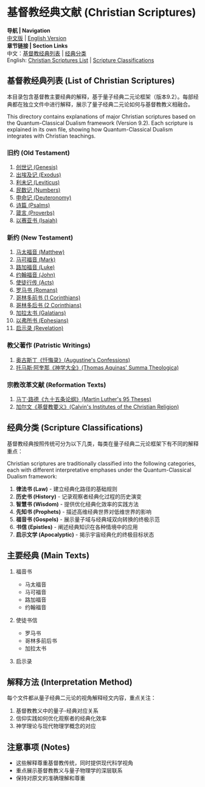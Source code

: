 # 基督教经典文献 (Christian Scriptures)

**导航 | Navigation**  
[中文版](#基督教经典列表-list-of-christian-scriptures) | [English Version](#基督教经典列表-list-of-christian-scriptures)  
**章节链接 | Section Links**  
中文：[基督教经典列表](#基督教经典列表-list-of-christian-scriptures) | [经典分类](#经典分类-scripture-classifications)  
English: [Christian Scriptures List](#基督教经典列表-list-of-christian-scriptures) | [Scripture Classifications](#经典分类-scripture-classifications)

## 基督教经典列表 (List of Christian Scriptures)

本目录包含基督教主要经典的解释，基于量子经典二元论框架（版本9.2）。每部经典都在独立文件中进行解释，展示了量子经典二元论如何与基督教教义相融合。

This directory contains explanations of major Christian scriptures based on the Quantum-Classical Dualism framework (Version 9.2). Each scripture is explained in its own file, showing how Quantum-Classical Dualism integrates with Christian teachings.

### 旧约 (Old Testament)
1. [创世记 (Genesis)](Genesis.md)
2. [出埃及记 (Exodus)](Exodus.md)
3. [利未记 (Leviticus)](Leviticus.md)
4. [民数记 (Numbers)](Leviticus.md)
5. [申命记 (Deuteronomy)](Exodus.md)
6. [诗篇 (Psalms)](Psalms.md)
7. [箴言 (Proverbs)](Isaiah.md)
8. [以赛亚书 (Isaiah)](Isaiah.md)

### 新约 (New Testament)
1. [马太福音 (Matthew)](Matthew.md)
2. [马可福音 (Mark)](Mark.md)
3. [路加福音 (Luke)](Luke.md)
4. [约翰福音 (John)](John.md)
5. [使徒行传 (Acts)](Acts.md)
6. [罗马书 (Romans)](Romans.md)
7. [哥林多前书 (1 Corinthians)](Corinthians.md)
8. [哥林多后书 (2 Corinthians)](Corinthians.md)
9. [加拉太书 (Galatians)](Galatians.md)
10. [以弗所书 (Ephesians)](Galatians.md)
11. [启示录 (Revelation)](Revelation.md)

### 教父著作 (Patristic Writings)
1. [奥古斯丁《忏悔录》(Augustine's Confessions)](Acts.md)
2. [托马斯·阿奎那《神学大全》(Thomas Aquinas' Summa Theologica)](Timothy.md)

### 宗教改革文献 (Reformation Texts)
1. [马丁·路德《九十五条论纲》(Martin Luther's 95 Theses)](Titus.md)
2. [加尔文《基督教要义》(Calvin's Institutes of the Christian Religion)](Timothy.md)

## 经典分类 (Scripture Classifications)

基督教经典按照传统可分为以下几类，每类在量子经典二元论框架下有不同的解释重点：

Christian scriptures are traditionally classified into the following categories, each with different interpretative emphases under the Quantum-Classical Dualism framework:

1. **律法书 (Law)** - 建立经典化路径的基础规则
2. **历史书 (History)** - 记录观察者经典化过程的历史演变
3. **智慧书 (Wisdom)** - 提供优化经典化效率的实践方法
4. **先知书 (Prophets)** - 描述高维经典世界对低维世界的影响
5. **福音书 (Gospels)** - 展示量子域与经典域双向转换的终极示范
6. **书信 (Epistles)** - 阐述经典知识在各种情境中的应用
7. **启示文学 (Apocalyptic)** - 揭示宇宙经典化的终极目标状态 

## 主要经典 (Main Texts)

1. 福音书
   - 马太福音
   - 马可福音
   - 路加福音
   - 约翰福音

2. 使徒书信
   - 罗马书
   - 哥林多前后书
   - 加拉太书

3. 启示录

## 解释方法 (Interpretation Method)

每个文件都从量子经典二元论的视角解释经文内容，重点关注：
1. 基督教教义中的量子-经典对应关系
2. 信仰实践如何优化观察者的经典化效率
3. 神学理论与现代物理学概念的对应

## 注意事项 (Notes)

- 这些解释尊重基督教传统，同时提供现代科学视角
- 重点展示基督教教义与量子物理学的深层联系
- 保持对原文的准确理解和尊重 